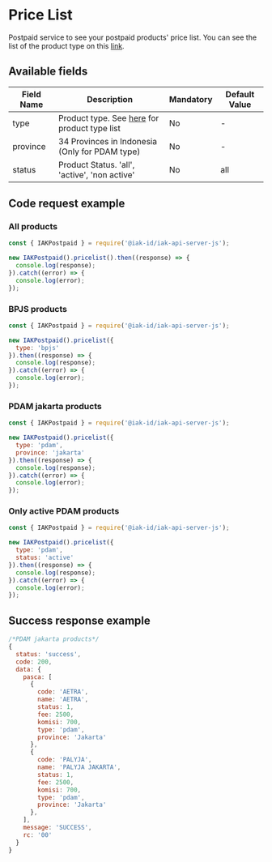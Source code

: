 # Price List
Postpaid service to see your postpaid products' price list. You can see the list of the product type on this [link](https://api.iak.id/docs/reference/docs/postpaid/core/price-list.md).

## Available fields
| Field Name | Description | Mandatory | Default Value |
|---|---|---|---|
| type | Product type. See [here](https://api.iak.id/docs/reference/docs/postpaid/core/price-list.md) for product type list | No | - |
| province | 34 Provinces in Indonesia (Only for PDAM type) | No | - |
| status | Product Status. 'all', 'active', 'non active' | No | all |

## Code request example

### All products
```js
const { IAKPostpaid } = require('@iak-id/iak-api-server-js');

new IAKPostpaid().pricelist().then((response) => {
  console.log(response);
}).catch((error) => {
  console.log(error);
});
```

### BPJS products
```js
const { IAKPostpaid } = require('@iak-id/iak-api-server-js');

new IAKPostpaid().pricelist({ 
  type: 'bpjs' 
}).then((response) => {
  console.log(response);
}).catch((error) => {
  console.log(error);
});
```

### PDAM jakarta products
```js
const { IAKPostpaid } = require('@iak-id/iak-api-server-js');

new IAKPostpaid().pricelist({ 
  type: 'pdam', 
  province: 'jakarta'
}).then((response) => {
  console.log(response);
}).catch((error) => {
  console.log(error);
});
```

### Only active PDAM products
```js
const { IAKPostpaid } = require('@iak-id/iak-api-server-js');

new IAKPostpaid().pricelist({ 
  type: 'pdam', 
  status: 'active'
}).then((response) => {
  console.log(response);
}).catch((error) => {
  console.log(error);
});
```

## Success response example
```js
/*PDAM jakarta products*/
{
  status: 'success',
  code: 200,
  data: { 
    pasca: [
      {
        code: 'AETRA',
        name: 'AETRA',
        status: 1,
        fee: 2500,
        komisi: 700,
        type: 'pdam',
        province: 'Jakarta'
      },
      {
        code: 'PALYJA',
        name: 'PALYJA JAKARTA',
        status: 1,
        fee: 2500,
        komisi: 700,
        type: 'pdam',
        province: 'Jakarta'
      },
    ], 
    message: 'SUCCESS', 
    rc: '00' 
  }
}
```